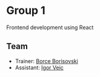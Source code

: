 # Group 1

Frontend development using React

## Team

- Trainer: [Borce Borisovski](mailto:borisovski.borce@gmail.com)
- Assistant: [Igor Veic](mailto:igorveic7@gmail.com)

